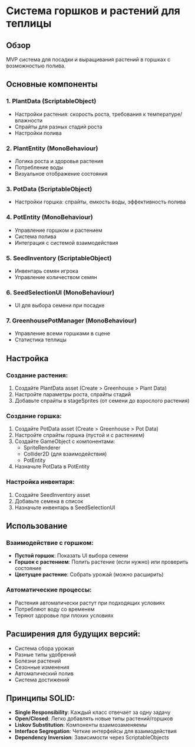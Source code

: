 # Система горшков и растений для теплицы

## Обзор
MVP система для посадки и выращивания растений в горшках с возможностью полива.

## Основные компоненты

### 1. PlantData (ScriptableObject)
- Настройки растения: скорость роста, требования к температуре/влажности
- Спрайты для разных стадий роста
- Настройки полива

### 2. PlantEntity (MonoBehaviour)
- Логика роста и здоровья растения
- Потребление воды
- Визуальное отображение состояния

### 3. PotData (ScriptableObject)
- Настройки горшка: спрайты, емкость воды, эффективность полива

### 4. PotEntity (MonoBehaviour)
- Управление горшком и растением
- Система полива
- Интеграция с системой взаимодействия

### 5. SeedInventory (ScriptableObject)
- Инвентарь семян игрока
- Управление количеством семян

### 6. SeedSelectionUI (MonoBehaviour)
- UI для выбора семени при посадке

### 7. GreenhousePotManager (MonoBehaviour)
- Управление всеми горшками в сцене
- Статистика теплицы

## Настройка

### Создание растения:
1. Создайте PlantData asset (Create > Greenhouse > Plant Data)
2. Настройте параметры роста, спрайты стадий
3. Добавьте спрайты в stageSprites (от семени до взрослого растения)

### Создание горшка:
1. Создайте PotData asset (Create > Greenhouse > Pot Data)
2. Настройте спрайты горшка (пустой и с растением)
3. Создайте GameObject с компонентами:
   - SpriteRenderer
   - Collider2D (для взаимодействия)
   - PotEntity
4. Назначьте PotData в PotEntity

### Настройка инвентаря:
1. Создайте SeedInventory asset
2. Добавьте семена в список
3. Назначьте инвентарь в SeedSelectionUI

## Использование

### Взаимодействие с горшком:
- **Пустой горшок**: Показать UI выбора семени
- **Горшок с растением**: Полить растение (если нужно) или проверить состояние
- **Цветущее растение**: Собрать урожай (можно расширить)

### Автоматические процессы:
- Растения автоматически растут при подходящих условиях
- Потребляют воду со временем
- Теряют здоровье при плохих условиях

## Расширения для будущих версий:
- Система сбора урожая
- Разные типы удобрений
- Болезни растений
- Сезонные изменения
- Автоматический полив
- Система достижений

## Принципы SOLID:
- **Single Responsibility**: Каждый класс отвечает за одну задачу
- **Open/Closed**: Легко добавлять новые типы растений/горшков
- **Liskov Substitution**: Компоненты взаимозаменяемы
- **Interface Segregation**: Четкие интерфейсы для взаимодействия
- **Dependency Inversion**: Зависимости через ScriptableObjects
